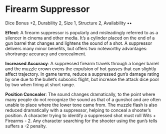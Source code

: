 # Firearm Suppressor

Dice Bonus +2, Durability 2, Size 1, Structure 2, Availability ••

**Effect**: A firearm suppressor is popularly and misleadingly
referred to as a silencer in cinema and other media. It’s a
cylinder placed on the end of a gun barrel that changes and
lightens the sound of a shot. A suppressor delivers many
minor benefits, but offers two noteworthy advantages: shortrange accuracy and concealment.

**Increased Accuracy**: A suppressed firearm travels through
a longer barrel and the muzzle crown evens the expulsion of
hot gasses that can slightly affect trajectory. In game terms,
reduce a suppressed gun’s damage rating by one due to the
bullet’s subsonic flight, but increase the attack dice pool by
two when firing at short range.

**Position Concealer**: The sound changes dramatically, to
the point where many people do not recognize the sound
as that of a gunshot and are often unable to place where
the lower tone came from. The muzzle flash is also reduced
dramatically with a suppressor, helping to conceal a shooter’s
position. A character trying to identify a suppressed shot
must roll Wits + Firearms - 2. Any character searching for the
shooter using the gun’s tells suffers a -2 penalty. 